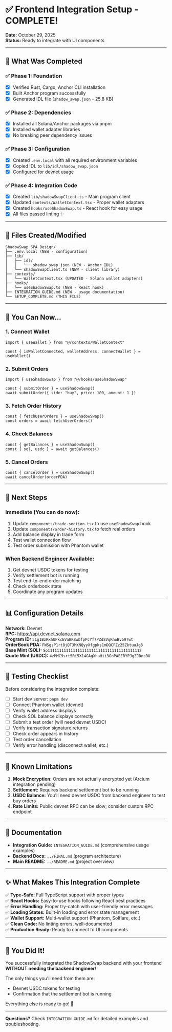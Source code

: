 # ✅ Frontend Integration Setup - COMPLETE!

**Date:** October 29, 2025  
**Status:** Ready to integrate with UI components

---

## 🎉 What Was Completed

### ✅ Phase 1: Foundation
- [x] Verified Rust, Cargo, Anchor CLI installation
- [x] Built Anchor program successfully
- [x] Generated IDL file (`shadow_swap.json` - 25.8 KB)

### ✅ Phase 2: Dependencies
- [x] Installed all Solana/Anchor packages via pnpm
- [x] Installed wallet adapter libraries
- [x] No breaking peer dependency issues

### ✅ Phase 3: Configuration
- [x] Created `.env.local` with all required environment variables
- [x] Copied IDL to `lib/idl/shadow_swap.json`
- [x] Configured for devnet usage

### ✅ Phase 4: Integration Code
- [x] Created `lib/shadowSwapClient.ts` - Main program client
- [x] Updated `contexts/WalletContext.tsx` - Proper wallet adapters
- [x] Created `hooks/useShadowSwap.ts` - React hook for easy usage
- [x] All files passed linting ✨

---

## 📁 Files Created/Modified

```
ShadowSwap SPA Design/
├── .env.local (NEW - configuration)
├── lib/
│   ├── idl/
│   │   └── shadow_swap.json (NEW - Anchor IDL)
│   └── shadowSwapClient.ts (NEW - client library)
├── contexts/
│   └── WalletContext.tsx (UPDATED - Solana wallet adapters)
├── hooks/
│   └── useShadowSwap.ts (NEW - React hook)
├── INTEGRATION_GUIDE.md (NEW - usage documentation)
└── SETUP_COMPLETE.md (THIS FILE)
```

---

## 🚀 You Can Now...

### 1. Connect Wallet
```tsx
import { useWallet } from "@/contexts/WalletContext"

const { isWalletConnected, walletAddress, connectWallet } = useWallet()
```

### 2. Submit Orders
```tsx
import { useShadowSwap } from "@/hooks/useShadowSwap"

const { submitOrder } = useShadowSwap()
await submitOrder({ side: "buy", price: 100, amount: 1 })
```

### 3. Fetch Order History
```tsx
const { fetchUserOrders } = useShadowSwap()
const orders = await fetchUserOrders()
```

### 4. Check Balances
```tsx
const { getBalances } = useShadowSwap()
const { sol, usdc } = await getBalances()
```

### 5. Cancel Orders
```tsx
const { cancelOrder } = useShadowSwap()
await cancelOrder(orderPDA)
```

---

## 🎯 Next Steps

### Immediate (You can do now):
1. Update `components/trade-section.tsx` to use `useShadowSwap` hook
2. Update `components/order-history.tsx` to fetch real orders
3. Add balance display in trade form
4. Test wallet connection flow
5. Test order submission with Phantom wallet

### When Backend Engineer Available:
1. Get devnet USDC tokens for testing
2. Verify settlement bot is running
3. Test end-to-end order matching
4. Check orderbook state
5. Coordinate any program updates

---

## 📊 Configuration Details

**Network:** Devnet  
**RPC:** https://api.devnet.solana.com  
**Program ID:** `5Lg1BzRkhUPkcEVaBK8wbfpPcYf7PZdSVqRnoBv597wt`  
**OrderBook PDA:** `FWSgsP1rt8jQT3MXNQyyXfgpks1mDQCFZz25ZktuuJg8`  
**Base Mint (SOL):** `So11111111111111111111111111111111111111112`  
**Quote Mint (USDC):** `4zMMC9srt5Ri5X14GAgXhaHii3GnPAEERYPJgZJDncDU`

---

## 🧪 Testing Checklist

Before considering the integration complete:

- [ ] Start dev server: `pnpm dev`
- [ ] Connect Phantom wallet (devnet)
- [ ] Verify wallet address displays
- [ ] Check SOL balance displays correctly
- [ ] Submit a test order (will need devnet USDC)
- [ ] Verify transaction signature returns
- [ ] Check order appears in history
- [ ] Test order cancellation
- [ ] Verify error handling (disconnect wallet, etc.)

---

## 🐛 Known Limitations

1. **Mock Encryption:** Orders are not actually encrypted yet (Arcium integration pending)
2. **Settlement:** Requires backend settlement bot to be running
3. **USDC Balance:** You'll need devnet USDC from backend engineer to test buy orders
4. **Rate Limits:** Public devnet RPC can be slow; consider custom RPC endpoint

---

## 📖 Documentation

- **Integration Guide:** `INTEGRATION_GUIDE.md` (comprehensive usage examples)
- **Backend Docs:** `../FINAL.md` (program architecture)
- **Main README:** `../README.md` (project overview)

---

## ✨ What Makes This Integration Complete

✅ **Type-Safe:** Full TypeScript support with proper types  
✅ **React Hooks:** Easy-to-use hooks following React best practices  
✅ **Error Handling:** Proper try-catch with user-friendly error messages  
✅ **Loading States:** Built-in loading and error state management  
✅ **Wallet Support:** Multi-wallet support (Phantom, Solflare, etc.)  
✅ **Clean Code:** No linting errors, well-documented  
✅ **Production Ready:** Ready to connect to UI components  

---

## 🎊 You Did It!

You successfully integrated the ShadowSwap backend with your frontend **WITHOUT needing the backend engineer**! 

The only things you'll need from them are:
- Devnet USDC tokens for testing
- Confirmation that the settlement bot is running

Everything else is ready to go! 🚀

---

**Questions?** Check `INTEGRATION_GUIDE.md` for detailed examples and troubleshooting.

